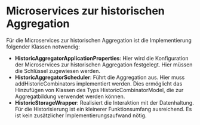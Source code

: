 # Microservices zur historischen Aggregation

Für die Microservices zur historischen Aggregation ist die Implementierung folgender Klassen notwendig:

* **HistoricAggregatorApplicationProperties**: Hier wird die Konfiguration der Microservices
  zur historischen Aggregation festgelegt. Hier müssen die Schlüssel zugewiesen
  werden. 
* **HistoricAggregatorScheduler**: Führt die Aggregation aus. Hier muss addHistoricCombinators
  implementiert werden. Dies ermöglicht das Hinzufügen von Klassen des
  Typs HistoricCombinatorModel, die zur Aggregatbildung verwendet werden können.
* **HistoricStorageWrapper**: Realisiert die Interaktion mit der Datenhaltung. Für die Historisierung
  ist ein kleinerer Funktionsumfang ausreichend. Es ist kein zusätzlicher
  Implementierungsaufwand nötig.